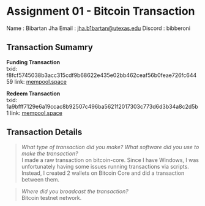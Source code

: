 # Assignment 01 - Bitcoin Transaction

Name    : Bibartan Jha
Email   : jha.b1bartan@utexas.edu
Discord : bibberoni  

## Transaction Sumamry

**Funding Transaction**  
txid: f8fcf5745038b3acc315cdf9b68622e435e02bb462ceaf56b0feae726fc64459
link: [mempool.space](https://mempool.space/testnet/tx/f8fcf5745038b3acc315cdf9b68622e435e02bb462ceaf56b0feae726fc64459)

**Redeem Transaction**  
txid: 1a9bfff7129e6a19ccac8b92507c496ba5621f2017303c773d6d3b34a8c2d5b1
link: [mempool.space](https://mempool.space/testnet/tx/1a9bfff7129e6a19ccac8b92507c496ba5621f2017303c773d6d3b34a8c2d5b1)

## Transaction Details

> *What type of transaction did you make? What software did you use to make the transaction?*  
I made a raw transaction on bitcoin-core. Since I have Windows, I was unfortunately having some issues running transactions via scripts. Instead, I created 2 wallets on Bitcoin Core and did a transaction between them.

> *Where did you broadcast the transaction?*  
Bitcoin testnet network.
